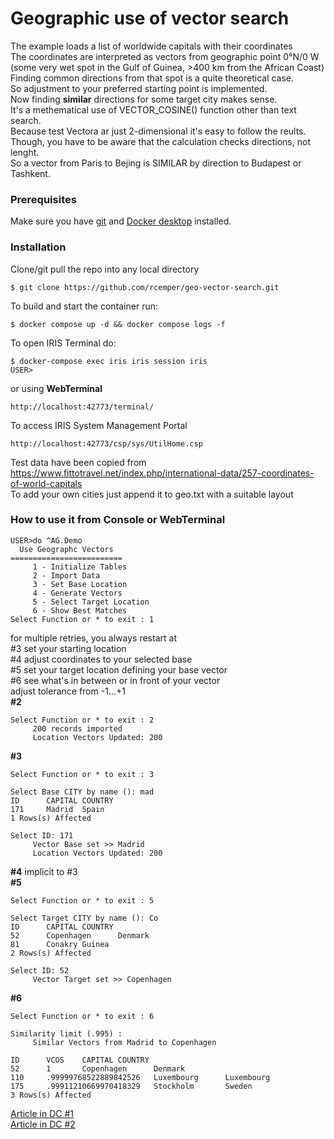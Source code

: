 # Geographic use of vector search
The example loads a list of worldwide capitals with their coordinates   
The coordinates are interpreted as vectors from geographic point 0°N/0 W  
(some very wet spot in the Gulf of Guinea, >400 km from the African Coast)   
Finding common directions from that spot is a quite theoretical case.   
So adjustment to your preferred starting point is implemented.   
Now finding **similar** directions for some target city makes sense.   
It's a methematical use of VECTOR_COSINE() function other than text search.   
Because test Vectora ar just 2-dimensional it's easy to follow the reults.
Though, you have to be aware that the calculation checks directions, not lenght.    
So a vector from Paris to Bejing is SIMILAR by direction to Budapest or Tashkent.  
    
### Prerequisites
Make sure you have [git](https://git-scm.com/book/en/v2/Getting-Started-Installing-Git) and [Docker desktop](https://www.docker.com/products/docker-desktop) installed.
### Installation
Clone/git pull the repo into any local directory
```
$ git clone https://github.com/rcemper/geo-vector-search.git
```
To build and start the container run:
```
$ docker compose up -d && docker compose logs -f
```
To open IRIS Terminal do:
```
$ docker-compose exec iris iris session iris
USER>
```
or using **WebTerminal**
```
http://localhost:42773/terminal/
```
To access IRIS System Management Portal
```
http://localhost:42773/csp/sys/UtilHome.csp
```
Test data have been copied from     
https://www.fittotravel.net/index.php/international-data/257-coordinates-of-world-capitals     
To add your own cities just append it to geo.txt with a suitable layout   
### How to use it from Console or WebTerminal
```
USER>do ^AG.Demo
  Use Geographc Vectors
=========================
     1 - Initialize Tables
     2 - Import Data
     3 - Set Base Location
     4 - Generate Vectors
     5 - Select Target Location
     6 - Show Best Matches
Select Function or * to exit : 1
```
for multiple retries, you always restart at   
#3 set your starting location    
#4 adjust coordinates to your selected base    
#5 set your target location  defining your base vector     
#6 see what's in between or in front of your vector     
adjust tolerance from -1...+1    
**#2**     
```
Select Function or * to exit : 2
     200 records imported
     Location Vectors Updated: 200
```
**#3**   
```
Select Function or * to exit : 3

Select Base CITY by name (): mad
ID      CAPITAL COUNTRY
171     Madrid  Spain
1 Rows(s) Affected

Select ID: 171
     Vector Base set >> Madrid
     Location Vectors Updated: 200
```
**#4**  implicit to #3    
**#5**
```
Select Function or * to exit : 5

Select Target CITY by name (): Co
ID      CAPITAL COUNTRY
52      Copenhagen      Denmark
81      Conakry Guinea
2 Rows(s) Affected

Select ID: 52
     Vector Target set >> Copenhagen
```
**#6**
```
Select Function or * to exit : 6

Similarity limit (.995) :
     Similar Vectors from Madrid to Copenhagen

ID      VCOS    CAPITAL COUNTRY
52      1       Copenhagen      Denmark
110     .99999768522889842526   Luxembourg      Luxembourg
175     .99911210669970418329   Stockholm       Sweden
3 Rows(s) Affected
```

[Article in DC #1](https://community.intersystems.com/post/geo-vector-search-1)     
[Article in DC #2](https://community.intersystems.com/post/geo-vector-search-2)
